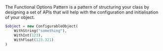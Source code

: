 The Functional Options Pattern is a pattern of structuring your class by designing 
a set of APIs that will help with the configuration and initialisation of your object. 

```php
$object = new ConfigurableObject(
    WithString("something"),
    WithInt(123),
    WithFloat(123.321)
)
```